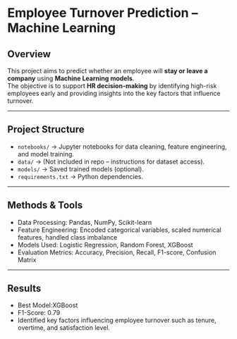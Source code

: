 # Employee Turnover Prediction – Machine Learning

## Overview
This project aims to predict whether an employee will **stay or leave a company** using **Machine Learning models**.  
The objective is to support **HR decision-making** by identifying high-risk employees early and providing insights into the key factors that influence turnover.  

---

## Project Structure
- `notebooks/` → Jupyter notebooks for data cleaning, feature engineering, and model training.  
- `data/` → (Not included in repo – instructions for dataset access).  
- `models/` → Saved trained models (optional).  
- `requirements.txt` → Python dependencies.  

---

## Methods & Tools
- Data Processing: Pandas, NumPy, Scikit-learn  
- Feature Engineering: Encoded categorical variables, scaled numerical features, handled class imbalance  
- Models Used: Logistic Regression, Random Forest, XGBoost  
- Evaluation Metrics: Accuracy, Precision, Recall, F1-score, Confusion Matrix  

---

##  Results
- Best Model:XGBoost  
- F1-Score: 0.79  
- Identified key factors influencing employee turnover such as tenure, overtime, and satisfaction level.  
